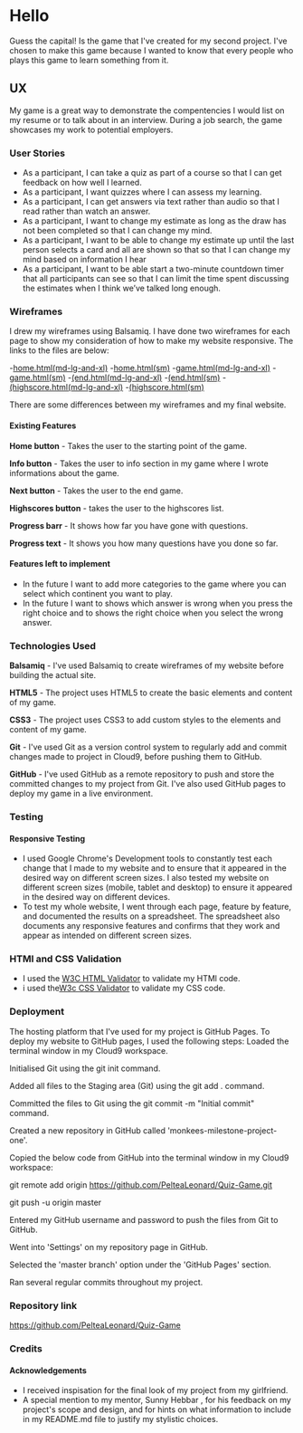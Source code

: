 # Hello

Guess the capital! Is the game that I've created for my second project. I've chosen to make this game because I wanted to know that every people who plays this game to learn something from it.

## UX


My game is a great way to demonstrate the compentencies I would list on my resume or to talk about in an interview. During a job search, the game showcases my work to potential employers. 


### User Stories
-  As a participant, I can take a quiz as part of a course so that I can get feedback on how well I learned.
-  As a participant, I want quizzes where I can assess my learning. 
-  As a participant, I can get answers via text rather than audio so that I read rather than watch an answer.
-  As a participant, I want to change my estimate as long as the draw has not been completed so that I can change my mind.
-  As a participant, I want to be able to change my estimate up until the last person selects a card and all are shown so that so that I can change my mind based on information I hear
-  As a participant, I want to be able start a two-minute countdown timer that all participants can see so that I can limit the time spent discussing the estimates when I think we’ve talked long enough. 


### Wireframes


I drew my wireframes using Balsamiq. I have done two wireframes for each page to show my consideration of how to make my website responsive. The links to the files are below:

-[home.html(md-lg-and-xl)](https://github.com/PelteaLeonard/Quiz-Game/blob/master/static/wireframes/home-page-xl.pdf)
-[home.html(sm)](https://github.com/PelteaLeonard/Quiz-Game/blob/master/static/wireframes/home-page-sm.pdf)
-[game.html(md-lg-and-xl)](https://github.com/PelteaLeonard/Quiz-Game/blob/master/static/wireframes/game-page-xl.pdf)
-[game.html(sm)](https://github.com/PelteaLeonard/Quiz-Game/blob/master/static/wireframes/game-page-sm.pdf)
-[(end.html(md-lg-and-xl)](https://github.com/PelteaLeonard/Quiz-Game/blob/master/static/wireframes/end-page-xl.pdf)
-[(end.html(sm)](https://github.com/PelteaLeonard/Quiz-Game/blob/master/static/wireframes/end-page-sm.pdf)
-[(highscore.html(md-lg-and-xl)](https://github.com/PelteaLeonard/Quiz-Game/blob/master/static/wireframes/high-score-page-xl.pdf)
-[(highscore.html(sm)](https://github.com/PelteaLeonard/Quiz-Game/blob/master/static/wireframes/high-score-page-sm.pdf)

There are some differences between my wireframes and my final website.


#### Existing Features

**Home button** - Takes the user to the starting point of the game.

**Info button** - Takes the user to info section in my game where I wrote informations about the game.

**Next button** - Takes the user to the end game.

**Highscores button** - takes the user to the highscores list.

**Progress barr** - It shows how far you have gone with questions.

**Progress text** - It shows you how many questions have you done so far.


#### Features left to implement

- In the future I want to add more categories to the game where you can select which continent you want to play.
- In the future I want to shows which answer is wrong when you press the right choice and to shows the right choice when you select the wrong answer.


### Technologies Used
**Balsamiq** - I've used Balsamiq to create wireframes of my website before building the actual site.

**HTML5** - The project uses HTML5 to create the basic elements and content of my game.

**CSS3** - The project uses CSS3 to add custom styles to the elements and content of my game.

**Git**  - I've used Git as a version control system to regularly add and commit changes made to project in Cloud9, before pushing them to GitHub.

**GitHub** - I've used GitHub as a remote repository to push and store the committed changes to my project from Git. I've also used GitHub pages to deploy my game in a live environment.


### Testing

#### Responsive Testing

- I used Google Chrome's Development tools to constantly test each change that I made to my website and to ensure that it appeared in the desired way on different screen sizes. I also tested my website on different screen sizes (mobile, tablet and desktop) to ensure it appeared in the desired way on different devices.
- To test my whole website, I went through each page, feature by feature, and documented the results on a spreadsheet. The spreadsheet also documents any responsive features and confirms that they work and appear as intended on different screen sizes.

### HTMl and CSS Validation
- I used the [W3C HTML Validator](https://validator.w3.org/#validate_by_input) to validate my HTMl code.
- i used the[W3c CSS Validator](https://jigsaw.w3.org/css-validator/#validate_by_input) to validate my CSS code.

### Deployment
The hosting platform that I've used for my project is GitHub Pages. To deploy my website to GitHub pages, I used the following steps:
Loaded the terminal window in my Cloud9 workspace.

Initialised Git using the git init command.

Added all files to the Staging area (Git) using the git add . command.

Committed the files to Git using the git commit -m "Initial commit" command.

Created a new repository in GitHub called 'monkees-milestone-project-one'.

Copied the below code from GitHub into the terminal window in my Cloud9 workspace:

git remote add origin https://github.com/PelteaLeonard/Quiz-Game.git

git push -u origin master

Entered my GitHub username and password to push the files from Git to GitHub.

Went into 'Settings' on my repository page in GitHub.

Selected the 'master branch' option under the 'GitHub Pages' section.

Ran several regular commits throughout my project.

### Repository link
https://github.com/PelteaLeonard/Quiz-Game

### Credits

#### Acknowledgements
- I received inspisation for the final look of my project from my girlfriend.
- A special mention to my mentor, Sunny Hebbar , for his feedback on my project's scope and design, and for hints on what information to include in my README.md file to justify my stylistic choices.
